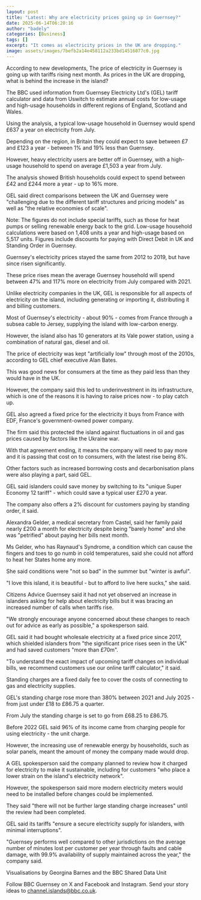 ```yaml
---
layout: post
title: "Latest: Why are electricity prices going up in Guernsey?"
date: 2025-06-14T06:20:16
author: "badely"
categories: [Business]
tags: []
excerpt: "It comes as electricity prices in the UK are dropping."
image: assets/images/7befb2a14e458112a233bd14516077c0.jpg
---
```


According to new developments, The price of electricity in Guernsey is going up with tariffs rising next month. As prices in the UK are dropping, what is behind the increase in the island? 

The BBC used information from Guernsey Electricity Ltd's (GEL) tariff calculator and data from Uswitch to estimate annual costs for low-usage and high-usage households in different regions of England, Scotland and Wales.

Using the analysis, a typical low-usage household in Guernsey would spend £637 a year on electricity from July. 

Depending on the region, in Britain they could expect to save between £7 and £123 a year - between 1% and 19% less than Guernsey.

However, heavy electricity users are better off in Guernsey, with a high-usage household to spend on average £1,503 a year from July. 

The analysis showed British households could expect to spend between £42 and £244 more a year - up to 16% more.

GEL said direct comparisons between the UK and Guernsey were "challenging due to the different tariff structures and pricing models" as well as "the relative economies of scale".

Note: The figures do not include special tariffs, such as those for heat pumps or selling renewable energy back to the grid. Low-usage household calculations were based on 1,408 units a year and high-usage based on 5,517 units. Figures include discounts for paying with Direct Debit in UK and Standing Order in Guernsey.

Guernsey's electricity prices stayed the same from 2012 to 2019, but have since risen significantly.

These price rises mean the average Guernsey household will spend between 47% and 117% more on electricity from July compared with 2021.

Unlike electricity companies in the UK, GEL is responsible for all aspects of electricity on the island, including generating or importing it, distributing it and billing customers.

Most of Guernsey's electricity - about 90% - comes from France through a subsea cable to Jersey, supplying the island with low-carbon energy.

However, the island also has 10 generators at its Vale power station, using a combination of natural gas, diesel and oil.

The price of electricity was kept "artificially low" through most of the 2010s, according to GEL chief executive Alan Bates.

This was good news for consumers at the time as they paid less than they would have in the UK.

However, the company said this led to underinvestment in its infrastructure, which is one of the reasons it is having to raise prices now - to play catch up.

GEL also agreed a fixed price for the electricity it buys from France with EDF, France's government-owned power company.

The firm said this protected the island against fluctuations in oil and gas prices caused by factors like the Ukraine war.

With that agreement ending, it means the company will need to pay more and it is passing that cost on to consumers, with the latest rise being 8%.

Other factors such as increased borrowing costs and decarbonisation plans were also playing a part, said GEL.

GEL said islanders could save money by switching to its "unique Super Economy 12 tariff" - which could save a typical user £270 a year.

The company also offers a 2% discount for customers paying by standing order, it said.

Alexandra Gelder, a medical secretary from Castel, said her family paid nearly £200 a month for electricity despite being "barely home" and she was "petrified" about paying her bills next month.

Ms Gelder, who has Raynaud's Syndrome, a condition which can cause the fingers and toes to go numb in cold temperatures, said she could not afford to heat her States home any more.

She said conditions were "not so bad" in the summer but "winter is awful".

"I love this island, it is beautiful - but to afford to live here sucks," she said.

Citizens Advice Guernsey said it had not yet observed an increase in islanders asking for help about electricity bills but it was bracing an increased number of calls when tariffs rise.

"We strongly encourage anyone concerned about these changes to reach out for advice as early as possible," a spokesperson said.

GEL said it had bought wholesale electricity at a fixed price since 2017, which shielded islanders from "the significant price rises seen in the UK" and had saved customers "more than £70m".

"To understand the exact impact of upcoming tariff changes on individual bills, we recommend customers use our online tariff calculator," it said.

Standing charges are a fixed daily fee to cover the costs of connecting to gas and electricity supplies.

GEL's standing charge rose more than 380% between 2021 and July 2025 - from just under £18 to £86.75 a quarter.

From July the standing charge is set to go from £68.25 to £86.75.

Before 2022 GEL said 96% of its income came from charging people for using electricity - the unit charge.

However, the increasing use of renewable energy by households, such as solar panels, meant the amount of money the company made would drop.

A GEL spokesperson said the company planned to review how it charged for electricity to make it sustainable, including for customers "who place a lower strain on the island's electricity network".

However, the spokesperson said more modern electricity meters would need to be installed before changes could be implemented.

They said "there will not be further large standing charge increases" until the review had been completed.

GEL said its tariffs "ensure a secure electricity supply for islanders, with minimal interruptions". 

"Guernsey performs well compared to other jurisdictions on the average number of minutes lost per customer per year through faults and cable damage, with 99.9% availability of supply maintained across the year," the company said.

Visualisations by Georgina Barnes and the BBC Shared Data Unit

Follow BBC Guernsey on X and Facebook and Instagram. Send your story ideas to channel.islands@bbc.co.uk.

